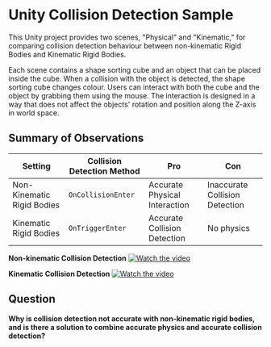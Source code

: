 # Unity Collision Detection Sample

This Unity project provides two scenes, "Physical" and "Kinematic," for comparing collision detection behaviour between non-kinematic Rigid Bodies and Kinematic Rigid Bodies. 

Each scene contains a shape sorting cube and an object that can be placed inside the cube. When a collision with the object is detected, the shape sorting cube changes colour. Users can interact with both the cube and the object by grabbing them using the mouse. The interaction is designed in a way that does not affect the objects' rotation and position along the Z-axis in world space.

## Summary of Observations

| Setting                        | Collision Detection Method      | Pro                             | Con                             |
| ------------------------------ | ------------------------------- | ------------------------------- | ------------------------------- |
| Non-Kinematic Rigid Bodies     | `OnCollisionEnter`              | Accurate Physical Interaction   | Inaccurate Collision Detection  |
| Kinematic Rigid Bodies         | `OnTriggerEnter`                | Accurate Collision Detection    | No physics                      |


**Non-kinematic Collision Detection**
[![Watch the video](https://img.youtube.com/vi/vKjjESzeR_c/0.jpg)](https://youtu.be/vKjjESzeR_c)


**Kinematic Collision Detection**
[![Watch the video](https://img.youtube.com/vi/6WwQa8x1Oys/0.jpg)](https://youtu.be/6WwQa8x1Oys)



## Question

**Why is collision detection not accurate with non-kinematic rigid bodies, and is there a solution to combine accurate physics and accurate collision detection?**

